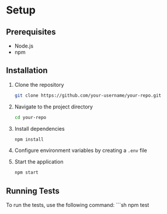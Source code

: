 # Setup

## Prerequisites
- Node.js
- npm

## Installation
1. Clone the repository
   ```sh
   git clone https://github.com/your-username/your-repo.git

2. Navigate to the project directory
    ```sh
    cd your-repo

3. Install dependencies
    ```sh
    npm install

4. Configure environment variables by creating a `.env` file

5. Start the application
    ```sh
    npm start

## Running Tests

To run the tests, use the following command:
    ```sh
    npm test
    